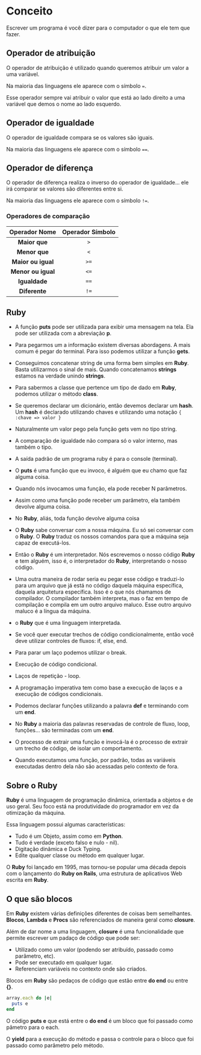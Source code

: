 # Conceito

Escrever um programa é você dizer para o computador o que ele tem que fazer.

## Operador de atribuição

O operador de atribuição é utilizado quando queremos atribuir um valor a uma variável.

Na maioria das linguagens ele aparece com o símbolo ```=```.

Esse operador sempre vai atribuir o valor que está ao lado direito a uma variável que demos o nome ao lado esquerdo.

## Operador de igualdade

O operador de igualdade compara se os valores são iguais.

Na maioria das linguagens ele aparece com o símbolo ```==```.

## Operador de diferença

O operador de diferença realiza o inverso do operador de igualdade... ele irá comparar se valores são diferentes entre si.

Na maioria das linguagens ele aparece com o símbolo ```!=```.

### Operadores de comparação

**Operador Nome** | **Operador Símbolo**
:---: | :---:
**Maior que** | ```>```
**Menor que** | ```<```
**Maior ou igual** | ```>=```
**Menor ou igual** | ```<=```
**Igualdade** | ```==```
**Diferente** | ```!=```

## Ruby

* A função **puts** pode ser utilizada para exibir uma mensagem na tela. Ela pode ser utilizada com a abreviação **p**.

* Para pegarmos um a informação existem diversas abordagens. A mais comum é pegar do terminal. Para isso podemos utilizar a função **gets**.

* Conseguimos concatenar string de uma forma bem simples em **Ruby**. Basta utilizarmos o sinal de mais. Quando concatenamos **strings** estamos na verdade unindo **strings**.

* Para sabermos a classe que pertence um tipo de dado em **Ruby**, podemos utilizar o método **class**.

* Se queremos declarar um dicionário, então devemos declarar um **hash**. Um **hash** é declarado utilizando chaves e utilizando uma notação ```{ :chave => valor }```

* Naturalmente um valor pego pela função gets vem no tipo string.

* A comparação de igualdade não compara só o valor interno, mas também o tipo.

* A saída padrão de um programa ruby é para o console (terminal).

* O **puts** é uma função que eu invoco, é alguém que eu chamo que faz alguma coisa.

* Quando nós invocamos uma função, ela pode receber N parâmetros.

* Assim como uma função pode receber um parâmetro, ela também devolve alguma coisa.

* No **Ruby**, aliás, toda função devolve alguma coisa

* O **Ruby** sabe conversar com a nossa máquina. Eu só sei conversar com o **Ruby**. O **Ruby** traduz os nossos comandos para que a máquina seja capaz de executá-los.

* Então o **Ruby** é um interpretador. Nós escrevemos o nosso código **Ruby** e tem alguém, isso é, o interpretador do **Ruby**, interpretando o nosso código.

* Uma outra maneira de rodar seria eu pegar esse código e traduzi-lo para um arquivo que já está no código daquela máquina específica, daquela arquitetura específica. Isso é o que nós chamamos de compilador. O compilador também interpreta, mas o faz em tempo de compilação e compila em um outro arquivo maluco. Esse outro arquivo maluco é a língua da máquina.

* o **Ruby** que é uma linguagem interpretada.

* Se você quer executar trechos de código condicionalmente, então você deve utilizar controles de fluxos: if, else, end.

* Para parar um laço podemos utilizar o break.

* Execução de código condicional.

* Laços de repetição - loop.

* A programação imperativa tem como base a execução de laços e a execução de códigos condicionais.

* Podemos declarar funções utilizando a palavra **def** e terminando com um **end**.

* No **Ruby** a maioria das palavras reservadas de controle de fluxo, loop, funções... são terminadas com um **end**.

* O processo de extrair uma função e invocá-la é o processo de extrair um trecho de código, de isolar um comportamento.

* Quando executamos uma função, por padrão, todas as variáveis executadas dentro dela não são acessadas pelo contexto de fora.

## Sobre o Ruby

**Ruby** é uma linguagem de programação dinâmica, orientada a objetos e de uso geral. Seu foco está na produtividade do programador em vez da otimização da máquina.

Essa linguagem possui algumas características:

* Tudo é um Objeto, assim como em **Python**.
* Tudo é verdade (exceto falso e nulo - nil).
* Digitação dinâmica e Duck Typing.
* Edite qualquer classe ou método em qualquer lugar.

O **Ruby** foi lançado em 1995, mas tornou-se popular uma década depois com o lançamento do **Ruby on Rails**, uma estrutura de aplicativos Web escrita em **Ruby**.

## O que são blocos

Em **Ruby** existem várias definições diferentes de coisas bem semelhantes. **Blocos**, **Lambda** e **Procs** são referenciados de maneira geral como **closure**.

Além de dar nome a uma linguagem, **closure** é uma funcionalidade que permite escrever um padaço de código que pode ser:

* Utilizado como um valor (podendo ser atribuído, passado como parâmetro, etc).
* Pode ser executado em qualquer lugar.
* Referenciam variáveis no contexto onde são criados.

Blocos em **Ruby** são pedaços de código que estão entre **do end** ou entre **{}**.

```ruby
array.each do |e|
  puts e
end
```

O código **puts e** que está entre o **do end** é um bloco que foi passado como pâmetro para o each.

O **yield** para a execução do método e passa o controle para o bloco que foi passado como parâmetro pelo método.
